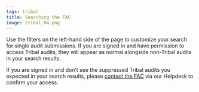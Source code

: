 ```yaml
---
tags: tribal
title: Searching the FAC
image: tribal_04.png
---
```


Use the filters on the left-hand side of the page to customize your search for single audit submissions. If you are signed in and have permission to access Tribal audits, they will appear as normal alongside non-Tribal audits in your search results.

If you are signed in and don’t see the suppressed Tribal audits you expected in your search results, please [contact the FAC](https://support.fac.gov/hc/en-us/requests/new) via our Helpdesk to confirm your access.
